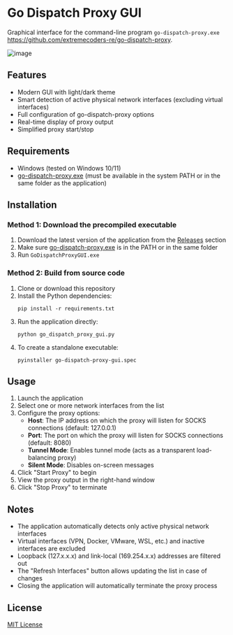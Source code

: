 # Go Dispatch Proxy GUI

Graphical interface for the command-line program `go-dispatch-proxy.exe` https://github.com/extremecoders-re/go-dispatch-proxy.

![image](https://github.com/user-attachments/assets/d80cab43-8cef-496d-afb4-3e4ef4f3d0dc)


## Features

- Modern GUI with light/dark theme
- Smart detection of active physical network interfaces (excluding virtual interfaces)
- Full configuration of go-dispatch-proxy options
- Real-time display of proxy output
- Simplified proxy start/stop

## Requirements

- Windows (tested on Windows 10/11)
- [go-dispatch-proxy.exe](https://github.com/extremecoders-re/go-dispatch-proxy) (must be available in the system PATH or in the same folder as the application)

## Installation

### Method 1: Download the precompiled executable

1. Download the latest version of the application from the [Releases](https://github.com/gulp79/go-dispatch-proxy-gui/releases) section
2. Make sure [go-dispatch-proxy.exe](https://github.com/extremecoders-re/go-dispatch-proxy) is in the PATH or in the same folder
3. Run `GoDispatchProxyGUI.exe`

### Method 2: Build from source code

1. Clone or download this repository
2. Install the Python dependencies:
   ```
   pip install -r requirements.txt
   ```
3. Run the application directly:
   ```
   python go_dispatch_proxy_gui.py
   ```
4. To create a standalone executable:
   ```
   pyinstaller go-dispatch-proxy-gui.spec
   ```

## Usage

1. Launch the application
2. Select one or more network interfaces from the list
3. Configure the proxy options:
   - **Host**: The IP address on which the proxy will listen for SOCKS connections (default: 127.0.0.1)
   - **Port**: The port on which the proxy will listen for SOCKS connections (default: 8080)
   - **Tunnel Mode**: Enables tunnel mode (acts as a transparent load-balancing proxy)
   - **Silent Mode**: Disables on-screen messages
4. Click "Start Proxy" to begin
5. View the proxy output in the right-hand window
6. Click "Stop Proxy" to terminate

## Notes

- The application automatically detects only active physical network interfaces
- Virtual interfaces (VPN, Docker, VMware, WSL, etc.) and inactive interfaces are excluded
- Loopback (127.x.x.x) and link-local (169.254.x.x) addresses are filtered out
- The "Refresh Interfaces" button allows updating the list in case of changes
- Closing the application will automatically terminate the proxy process

## License

[MIT License](LICENSE)

